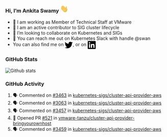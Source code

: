 ### Hi, I’m Ankita Swamy <img src="svg/wave.gif" width="25px"> 

- 💼 I am working as Member of Technical Staff at VMware
- 👀 I am an active contributor to SIG cluster lifecycle 
- 💞️ I’m looking to collaborate on Kubernetes and SIGs
- 💬 You can reach me out on Kubernetes Slack with handle @swan
- You can also find me on <a href="https://twitter.com/SwamyAnkita" target="blank"><img align="center" src="https://raw.githubusercontent.com/Ankitasw/Ankitasw/master/svg/twitter.svg" alt="Ankitasw" height="25" width="25" color="#1DA1f2" /></a>, or on <a href="https://www.linkedin.com/in/Ankitaswamy/" target="blank"><img align="center" src="https://raw.githubusercontent.com/Ankitasw/Ankitasw/master/svg/linkedin.svg" alt="Ankitasw" height="25" width="25" /></a>

### GitHub Stats
![Github stats](https://github-readme-stats.vercel.app/api?username=Ankitasw&count_private=true&show_icons=true&theme=tokyonight)

### GitHub Activity 
<!--START_SECTION:activity-->
1. 🗣 Commented on [#3463](https://github.com/kubernetes-sigs/cluster-api-provider-aws/issues/3463) in [kubernetes-sigs/cluster-api-provider-aws](https://github.com/kubernetes-sigs/cluster-api-provider-aws)
2. 🗣 Commented on [#3063](https://github.com/kubernetes-sigs/cluster-api-provider-aws/issues/3063) in [kubernetes-sigs/cluster-api-provider-aws](https://github.com/kubernetes-sigs/cluster-api-provider-aws)
3. 🗣 Commented on [#3457](https://github.com/kubernetes-sigs/cluster-api-provider-aws/issues/3457) in [kubernetes-sigs/cluster-api-provider-aws](https://github.com/kubernetes-sigs/cluster-api-provider-aws)
4. 💪 Opened PR [#521](https://github.com/vmware-tanzu/cluster-api-provider-bringyourownhost/pull/521) in [vmware-tanzu/cluster-api-provider-bringyourownhost](https://github.com/vmware-tanzu/cluster-api-provider-bringyourownhost)
5. 🗣 Commented on [#3459](https://github.com/kubernetes-sigs/cluster-api-provider-aws/issues/3459) in [kubernetes-sigs/cluster-api-provider-aws](https://github.com/kubernetes-sigs/cluster-api-provider-aws)
<!--END_SECTION:activity-->
